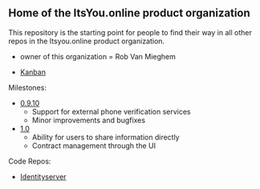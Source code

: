 ## Home of the ItsYou.online product organization

This repository is the starting point for people to find their way in all other repos in the Itsyou.online product organization.

- owner of this organization = Rob Van Mieghem

- [Kanban](https://waffle.io/itsyouonline/home)


Milestones:
- [0.9.10](https://waffle.io/itsyouonline/home?milestone=0.9.10)
  * Support for external phone verification services
  * Minor improvements and bugfixes
- [1.0](https://waffle.io/itsyouonline/home?milestone=1.0)
  * Ability for users to share information directly
  * Contract management through the UI

Code Repos:
- [Identityserver](https://github.com/itsyouonline/identityserver)



